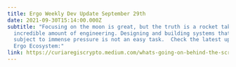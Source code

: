```yaml
---
title: Ergo Weekly Dev Update September 29th
date: 2021-09-30T15:14:00.000Z
subtitle: "Focusing on the moon is great, but the truth is a rocket takes an
  incredible amount of engineering. Designing and building systems that are
  subject to immense pressure is not an easy task.  Check the latest updates on
  Ergo Ecosystem:"
link: https://curiaregiscrypto.medium.com/whats-going-on-behind-the-screens-ergo-weekly-dev-update-september-29th-44baf7302fd8
---
```

